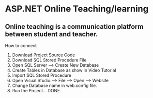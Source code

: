 # ASP.NET Online Teaching/learning
Online teaching is a communication platform between student and teacher.
-
How to connect
1. Download Project Source Code
2. Download SQL Stored Procedure File
3. Open SQL Server –> Create New Database
4. Create Tables in Database as show in Video Tutorial
5. Import SQL Stored Procedure
6. Open Visual Studio –> File –> Open –> Website
7. Change Database name in web.config file.
8. Run the Project….DONE.
